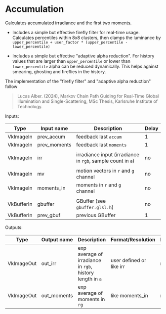 # Accumulation

Calculates accumulated irradiance and the first two moments.

- Includes a simple but effective firefly filter for real-time usage.
  Calculates percentiles within 8x8 clusters,
  then clamps the luminance by `upper_percentile + user_factor * (upper_percentile - lower_percentile)`

- Includes a simple but effective "adaptive alpha reduction".
  For history values that are larger than `upper_percentile` or lower than `lower_percentile` alpha can be reduced dynamically.
  This helps against smearing, ghosting and fireflies in the history.

The implementation of the "firefly filter" and "adaptive alpha reduction" follow
> Lucas Alber. (2024), Markov Chain Path Guiding for Real-Time Global Illumination and Single-Scattering, MSc Thesis, Karlsruhe Institute of Technology.


Inputs:

| Type       | Input name   | Description                                                                            | Delay |
|------------|--------------|----------------------------------------------------------------------------------------|-------|
| VkImageIn  | prev_accum   | feedback last `accum`                                                                  | 1     |
| VkImageIn  | prev_moments | feedback last `moments`                                                                | 1     |
|            |              |                                                                                        |       |
| VkImageIn  | irr          | irradiance input (irradiance in `rgb`, sample count in `a`)                            | no    |
|            |              |                                                                                        |       |
| VkImageIn  | mv           | motion vectors in `r` and `g` channel                                                  | no    |
| VkImageIn  | moments_in   | moments in `r` and `g` channel                                                         | no    |
|            |              |                                                                                        |       |
| VkBufferIn | gbuffer      | GBuffer (see `gbuffer.glsl.h`)                                                         | no    |
| VkBufferIn | prev_gbuf    | previous GBuffer                                                                       | 1     |

Outputs:

| Type       | Output name   | Description                                                 | Format/Resolution           | Persistent |
|------------|---------------|-------------------------------------------------------------|-----------------------------|------------|
| VkImageOut | out_irr       | exp average of irradiance in `rgb`, history length in `a`   | user defined or like irr    | no         |
| VkImageOut | out_moments   | exp average of moments in `rg`                              | like moments_in             | no         |
